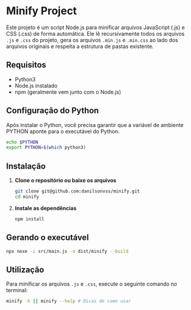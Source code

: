 # Minify Project

Este projeto é um script Node.js para minificar arquivos JavaScript (.js) e CSS (.css) de forma automática. Ele lê recursivamente todos os arquivos `.js` e `.css` do projeto, gera os arquivos `.min.js` e `.min.css` ao lado dos arquivos originais e respeita a estrutura de pastas existente.

## Requisitos

- Python3 
- Node.js instalado
- npm (geralmente vem junto com o Node.js)

## Configuração do Python

Após instalar o Python, você precisa garantir que a variável de ambiente PYTHON aponte para o executável do Python.

```bash
echo $PYTHON
export PYTHON=$(which python3)
```

## Instalação

1. **Clone o repositório ou baixe os arquivos**

    ```bash
    git clone git@github.com:danilsonvss/minify.git
    cd minify
    ```

2. **Instale as dependências**

    ```bash
    npm install
    ```

## Gerando o executável

```bash
npx nexe -i src/main.js -o dist/minify --build
```

## Utilização

Para minificar os arquivos `.js` e `.css`, execute o seguinte comando no terminal:

```bash
minify -h || minify --help # Dicas de como usar
```
